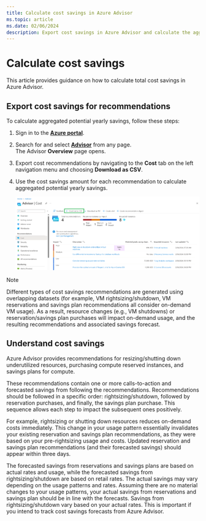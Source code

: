 ```yaml
---
title: Calculate cost savings in Azure Advisor
ms.topic: article
ms.date: 02/06/2024
description: Export cost savings in Azure Advisor and calculate the aggregated potential yearly savings by using the cost savings amount for each recommendation.
---
```


# Calculate cost savings

This article provides guidance on how to calculate total cost savings in Azure Advisor. 

## Export cost savings for recommendations

To calculate aggregated potential yearly savings, follow these steps: 

1. Sign in to the [**Azure portal**](https://portal.azure.com).

1. Search for and select [**Advisor**](https://aka.ms/azureadvisordashboard) from any page.\
The Advisor **Overview** page opens.

1. Export cost recommendations by navigating to the **Cost** tab on the left navigation menu and choosing **Download as CSV**.

1. Use the cost savings amount for each recommendation to calculate aggregated potential yearly savings.

    [![Screenshot of the Azure Advisor cost recommendations page that shows download option.](./media/advisor-how-to-calculate-total-cost-savings.png)](./media/advisor-how-to-calculate-total-cost-savings.png#lightbox)

> [!NOTE]
> Different types of cost savings recommendations are generated using overlapping datasets (for example, VM rightsizing/shutdown, VM reservations and savings plan recommendations all consider on-demand VM usage). As a result, resource changes (e.g., VM shutdowns) or reservation/savings plan purchases will impact on-demand usage, and the resulting recommendations and associated savings forecast. 

## Understand cost savings

Azure Advisor provides recommendations for resizing/shutting down underutilized resources, purchasing compute reserved instances, and savings plans for compute.

These recommendations contain one or more calls-to-action and forecasted savings from following the recommendations. Recommendations should be followed in a specific order: rightsizing/shutdown, followed by reservation purchases, and finally, the savings plan purchase. This sequence allows each step to impact the subsequent ones positively.

For example, rightsizing or shutting down resources reduces on-demand costs immediately. This change in your usage pattern essentially invalidates your existing reservation and savings plan recommendations, as they were based on your pre-rightsizing usage and costs. Updated reservation and savings plan recommendations (and their forecasted savings) should appear within three days. 

The forecasted savings from reservations and savings plans are based on actual rates and usage, while the forecasted savings from rightsizing/shutdown are based on retail rates. The actual savings may vary depending on the usage patterns and rates. Assuming there are no material changes to your usage patterns, your actual savings from reservations and savings plan should be in line with the forecasts. Savings from rightsizing/shutdown vary based on your actual rates. This is important if you intend to track cost savings forecasts from Azure Advisor.
